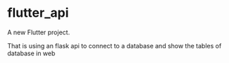# flutter_api

A new Flutter project.

That is using an flask api to connect to a database and show the tables of database in web
